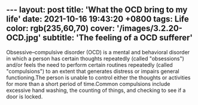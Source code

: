 ---                                                                   layout: post
title: 'What the OCD bring to my life'
date:   2021-10-16 19:43:20 +0800
tags: Life
color: rgb(235,60,70)
cover: '/images/3.2.20-OCD.jpg'
subtitle: 'The feeling of a OCD sufferer'
---

Obsessive–compulsive disorder (OCD) is a mental and behavioral disorder in which a person has certain thoughts repeatedly (called "obsessions") and/or feels the need to perform certain routines repeatedly (called "compulsions") to an extent that generates distress or impairs general functioning.The person is unable to control either the thoughts or activities for more than a short period of time.Common compulsions include excessive hand washing, the counting of things, and checking to see if a door is locked.
